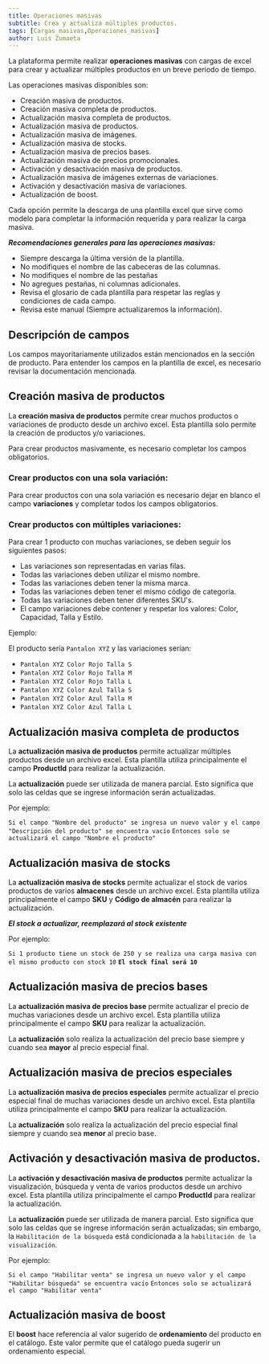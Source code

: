 ```yaml
---
title: Operaciones masivas
subtitle: Crea y actualiza múltiples productos.
tags: [Cargas_masivas,Operaciones_masivas]
author: Luis Zumaeta
---
```


La plataforma permite realizar **operaciones masivas** con cargas de excel para crear y actualizar múltiples productos en un breve periodo de tiempo.

Las operaciones masivas disponibles son:

- Creación masiva de productos.
- Creación masiva completa de productos.
- Actualización masiva completa de productos.
- Actualización masiva de productos.
- Actualización masiva de imágenes.
- Actualización masiva de stocks.
- Actualización masiva de precios bases.
- Actualización masiva de precios promocionales.
- Activación y desactivación masiva de productos.
- Actualización masiva de imágenes externas de variaciones.
- Activación y desactivación masiva de variaciones.
- Actualización de boost.

Cada opción permite la descarga de una plantilla excel que sirve como modelo para completar la información requerida y para realizar la carga masiva.

***Recomendaciones generales para las operaciones masivas:***

- Siempre descarga la última versión de la plantilla.
- No modifiques el nombre de las cabeceras de las columnas.
- No modifiques el nombre de las pestañas
- No agregues pestañas, ni columnas adicionales.
- Revisa el glosario de cada plantilla para respetar las reglas y condiciones de cada campo.
- Revisa este manual (Siempre actualizaremos la información).

## Descripción de campos

Los campos mayoritariamente utilizados están mencionados en la sección de producto. Para entender los campos en la plantilla de excel, es necesario revisar la documentación mencionada.

## Creación masiva de productos

La **creación masiva de productos** permite crear muchos productos o variaciones de producto desde un archivo excel. Esta plantilla solo permite la creación de productos y/o variaciones.

Para crear productos masivamente, es necesario completar los campos obligatorios.

### Crear productos con una sola variación:

Para crear productos con una sola variación es necesario dejar en blanco el campo **variaciones** y completar todos los campos obligatorios.

### Crear productos con múltiples variaciones:

Para crear 1 producto con muchas variaciones, se deben seguir los siguientes pasos:

- Las variaciones son representadas en varias filas.
- Todas las variaciones deben utilizar el mismo nombre.
- Todas las variaciones deben tener la misma marca.
- Todas las variaciones deben tener el mismo código de categoría.
- Todas las variaciones deben tener diferentes SKU's.
- El campo variaciones debe contener y respetar los valores: Color, Capacidad, Talla y Estilo.

Ejemplo:

El producto sería `Pantalon XYZ` y las variaciones serían:

- `Pantalon XYZ Color Rojo Talla S`
- `Pantalon XYZ Color Rojo Talla M`
- `Pantalon XYZ Color Rojo Talla L`
- `Pantalon XYZ Color Azul Talla S`
- `Pantalon XYZ Color Azul Talla M`
- `Pantalon XYZ Color Azul Talla L`

## Actualización masiva completa de productos

La **actualización masiva de productos** permite actualizar múltiples productos desde un archivo excel. Esta plantilla utiliza principalmente el campo **ProductId** para realizar la actualización.

La **actualización** puede ser utilizada de manera parcial. Esto significa que solo las celdas que se ingrese información serán actualizadas.

Por ejemplo:

`Si el campo "Nombre del producto" se ingresa un nuevo valor y el campo "Descripción del producto" se encuentra vacío`
`Entonces solo se actualizará el campo "Nombre el producto"`

## Actualización masiva de stocks

La **actualización masiva de stocks** permite actualizar el stock de varios productos de varios **almacenes** desde un archivo excel. Esta plantilla utiliza principalmente el campo **SKU** y **Código de almacén** para realizar la actualización.

***El stock a actualizar, reemplazará al stock existente***

Por ejemplo:

`Si 1 producto tiene un stock de 250 y se realiza una carga masiva con el mismo producto con stock 10`
**`El stock final será 10`**

## Actualización masiva de precios bases

La **actualización masiva de precios base** permite actualizar el precio de muchas variaciones desde un archivo excel. Esta plantilla utiliza principalmente el campo **SKU** para realizar la actualización.

La **actualización** solo realiza la actualización del precio base siempre y cuando sea **mayor** al precio especial final.

## Actualización masiva de precios especiales

La **actualización masiva de precios especiales** permite actualizar el precio especial final de muchas variaciones desde un archivo excel. Esta plantilla utiliza principalmente el campo **SKU** para realizar la actualización.

La **actualización** solo realiza la actualización del precio especial final siempre y cuando sea **menor** al precio base.

## Activación y desactivación masiva de productos.

La **activación y desactivación masiva de productos** permite actualizar la visualización, búsqueda y venta de varios productos desde un archivo excel. Esta plantilla utiliza principalmente el campo **ProductId** para realizar la actualización.

La **actualización** puede ser utilizada de manera parcial. Esto significa que solo las celdas que se ingrese información serán actualizadas; sin embargo, la `Habilitación de la búsqueda` está condicionada a la `habilitación de la visualización`.

Por ejemplo:

`Si el campo "Habilitar venta" se ingresa un nuevo valor y el campo "Habilitar búsqueda" se encuentra vacío`
`Entonces solo se actualizará el campo "Habilitar venta"`

## Actualización masiva de boost

El **boost** hace referencia al valor sugerido de **ordenamiento** del producto en el catálogo. Este valor permite que el catálogo pueda sugerir un ordenamiento especial.

